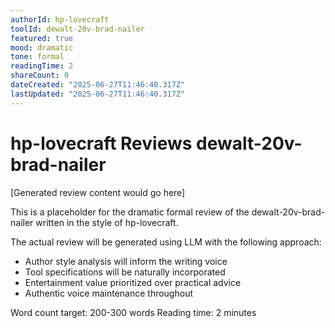 ```yaml
---
authorId: hp-lovecraft
toolId: dewalt-20v-brad-nailer
featured: true
mood: dramatic
tone: formal
readingTime: 2
shareCount: 0
dateCreated: "2025-06-27T11:46:40.317Z"
lastUpdated: "2025-06-27T11:46:40.317Z"
---
```


# hp-lovecraft Reviews dewalt-20v-brad-nailer

[Generated review content would go here]

This is a placeholder for the dramatic formal review of the dewalt-20v-brad-nailer written in the style of hp-lovecraft.

The actual review will be generated using LLM with the following approach:
- Author style analysis will inform the writing voice
- Tool specifications will be naturally incorporated
- Entertainment value prioritized over practical advice
- Authentic voice maintenance throughout

Word count target: 200-300 words
Reading time: 2 minutes

